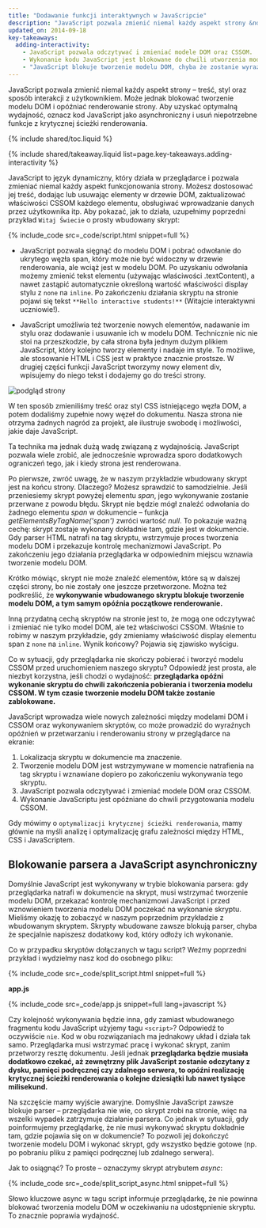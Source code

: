 ```yaml
---
title: "Dodawanie funkcji interaktywnych w JavaScripcie"
description: "JavaScript pozwala zmienić niemal każdy aspekt strony &ndash; treść, styl oraz sposób interakcji z użytkownikiem. Może jednak blokować tworzenie modelu DOM i opóźniać renderowanie strony. Aby uzyskać optymalną wydajność, oznacz kod JavaScript jako asynchroniczny i usuń niepotrzebne funkcje z krytycznej ścieżki renderowania."
updated_on: 2014-09-18
key-takeaways:
  adding-interactivity:
    - JavaScript pozwala odczytywać i zmieniać modele DOM oraz CSSOM.
    - Wykonanie kodu JavaScript jest blokowane do chwili utworzenia modelu CSSOM.
    - "JavaScript blokuje tworzenie modelu DOM, chyba że zostanie wyraźnie zadeklarowany jako asynchroniczny."
---
```

<p class="intro">
  JavaScript pozwala zmienić niemal każdy aspekt strony &ndash; treść, styl oraz sposób interakcji z użytkownikiem. Może jednak blokować tworzenie modelu DOM i opóźniać renderowanie strony. Aby uzyskać optymalną wydajność, oznacz kod JavaScript jako asynchroniczny i usuń niepotrzebne funkcje z krytycznej ścieżki renderowania.
</p>


{% include shared/toc.liquid %}

{% include shared/takeaway.liquid list=page.key-takeaways.adding-interactivity %}

JavaScript to język dynamiczny, który działa w przeglądarce i pozwala zmieniać niemal każdy aspekt funkcjonowania strony. Możesz dostosować jej treść, dodając lub usuwając elementy w drzewie DOM, zaktualizować właściwości CSSOM każdego elementu, obsługiwać wprowadzanie danych przez użytkownika itp. Aby pokazać, jak to działa, uzupełnimy poprzedni przykład `Witaj Świecie` o prosty wbudowany skrypt:

{% include_code src=_code/script.html snippet=full %}

* JavaScript pozwala sięgnąć do modelu DOM i pobrać odwołanie do ukrytego węzła span, który może nie być widoczny w drzewie renderowania, ale wciąż jest w modelu DOM. Po uzyskaniu odwołania możemy zmienić tekst elementu (używając właściwości .textContent), a nawet zastąpić automatycznie określoną wartość właściwości display stylu z `none` na `inline`. Po zakończeniu działania skryptu na stronie pojawi się tekst `**Hello interactive students!**` (Witajcie interaktywni uczniowie!).

* JavaScript umożliwia też tworzenie nowych elementów, nadawanie im stylu oraz dodawanie i usuwanie ich w modelu DOM. Technicznie nic nie stoi na przeszkodzie, by cała strona była jednym dużym plikiem JavaScript, który kolejno tworzy elementy i nadaje im style. To możliwe, ale stosowanie HTML i CSS jest w praktyce znacznie prostsze. W drugiej części funkcji JavaScript tworzymy nowy element div, wpisujemy do niego tekst i dodajemy go do treści strony.

<img src="images/device-js-small.png" class="center" alt="podgląd strony">

W ten sposób zmieniliśmy treść oraz styl CSS istniejącego węzła DOM, a potem dodaliśmy zupełnie nowy węzeł do dokumentu. Nasza strona nie otrzyma żadnych nagród za projekt, ale ilustruje swobodę i możliwości, jakie daje JavaScript.

Ta technika ma jednak dużą wadę związaną z wydajnością. JavaScript pozwala wiele zrobić, ale jednocześnie wprowadza sporo dodatkowych ograniczeń tego, jak i kiedy strona jest renderowana.

Po pierwsze, zwróć uwagę, że w naszym przykładzie wbudowany skrypt jest na końcu strony. Dlaczego? Możesz sprawdzić to samodzielnie. Jeśli przeniesiemy skrypt powyżej elementu _span_, jego wykonywanie zostanie przerwane z powodu błędu. Skrypt nie będzie mógł znaleźć odwołania do żadnego elementu _span_ w dokumencie &ndash; funkcja _getElementsByTagName('span')_ zwróci wartość _null_. To pokazuje ważną cechę: skrypt zostaje wykonany dokładnie tam, gdzie jest w dokumencie. Gdy parser HTML natrafi na tag skryptu, wstrzymuje proces tworzenia modelu DOM i przekazuje kontrolę mechanizmowi JavaScript. Po zakończeniu jego działania przeglądarka w odpowiednim miejscu wznawia tworzenie modelu DOM.

Krótko mówiąc, skrypt nie może znaleźć elementów, które są w dalszej części strony, bo nie zostały one jeszcze przetworzone. Można też podkreślić, że **wykonywanie wbudowanego skryptu blokuje tworzenie modelu DOM, a tym samym opóźnia początkowe renderowanie.**

Inną przydatną cechą skryptów na stronie jest to, że mogą one odczytywać i zmieniać nie tylko model DOM, ale też właściwości CSSOM. Właśnie to robimy w naszym przykładzie, gdy zmieniamy właściwość display elementu span z `none` na `inline`. Wynik końcowy? Pojawia się zjawisko wyścigu.

Co w sytuacji, gdy przeglądarka nie skończy pobierać i tworzyć modelu CSSOM przed uruchomieniem naszego skryptu? Odpowiedź jest prosta, ale niezbyt korzystna, jeśli chodzi o wydajność: **przeglądarka opóźni wykonanie skryptu do chwili zakończenia pobierania i tworzenia modelu CSSOM. W tym czasie tworzenie modelu DOM także zostanie zablokowane.**

JavaScript wprowadza wiele nowych zależności między modelami DOM i CSSOM oraz wykonywaniem skryptów, co może prowadzić do wyraźnych opóźnień w przetwarzaniu i renderowaniu strony w przeglądarce na ekranie:

1. Lokalizacja skryptu w dokumencie ma znaczenie.
2. Tworzenie modelu DOM jest wstrzymywane w momencie natrafienia na tag skryptu i wznawiane dopiero po zakończeniu wykonywania tego skryptu.
3. JavaScript pozwala odczytywać i zmieniać modele DOM oraz CSSOM.
4. Wykonanie JavaScriptu jest opóźniane do chwili przygotowania modelu CSSOM.

Gdy mówimy o `optymalizacji krytycznej ścieżki renderowania`, mamy głównie na myśli analizę i optymalizację grafu zależności między HTML, CSS i JavaScriptem.


## Blokowanie parsera a JavaScript asynchroniczny

Domyślnie JavaScript jest wykonywany w trybie blokowania parsera: gdy przeglądarka natrafi w dokumencie na skrypt, musi wstrzymać tworzenie modelu DOM, przekazać kontrolę mechanizmowi JavaScript i przed wznowieniem tworzenia modelu DOM poczekać na wykonanie skryptu. Mieliśmy okazję to zobaczyć w naszym poprzednim przykładzie z wbudowanym skryptem. Skrypty wbudowane zawsze blokują parser, chyba że specjalnie napiszesz dodatkowy kod, który odłoży ich wykonanie.

Co w przypadku skryptów dołączanych w tagu script? Weźmy poprzedni przykład i wydzielmy nasz kod do osobnego pliku:

{% include_code src=_code/split_script.html snippet=full %}

**app.js**

{% include_code src=_code/app.js snippet=full lang=javascript %}

Czy kolejność wykonywania będzie inna, gdy zamiast wbudowanego fragmentu kodu JavaScript użyjemy tagu `<script>`? Odpowiedź to oczywiście `nie`. Kod w obu rozwiązaniach ma jednakowy układ i działa tak samo. Przeglądarka musi wstrzymać pracę i wykonać skrypt, zanim przetworzy resztę dokumentu. Jeśli jednak **przeglądarka będzie musiała dodatkowo czekać, aż zewnętrzny plik JavaScript zostanie odczytany z dysku, pamięci podręcznej czy zdalnego serwera, to opóźni realizację krytycznej ścieżki renderowania o kolejne dziesiątki lub nawet tysiące milisekund.**

Na szczęście mamy wyjście awaryjne. Domyślnie JavaScript zawsze blokuje parser &ndash; przeglądarka nie wie, co skrypt zrobi na stronie, więc na wszelki wypadek zatrzymuje działanie parsera. Co jednak w sytuacji, gdy poinformujemy przeglądarkę, że nie musi wykonywać skryptu dokładnie tam, gdzie pojawia się on w dokumencie? To pozwoli jej dokończyć tworzenie modelu DOM i wykonać skrypt, gdy wszystko będzie gotowe (np. po pobraniu pliku z pamięci podręcznej lub zdalnego serwera).

Jak to osiągnąć? To proste &ndash; oznaczymy skrypt atrybutem _async_:

{% include_code src=_code/split_script_async.html snippet=full %}

Słowo kluczowe async w tagu script informuje przeglądarkę, że nie powinna blokować tworzenia modelu DOM w oczekiwaniu na udostępnienie skryptu. To znacznie poprawia wydajność.



